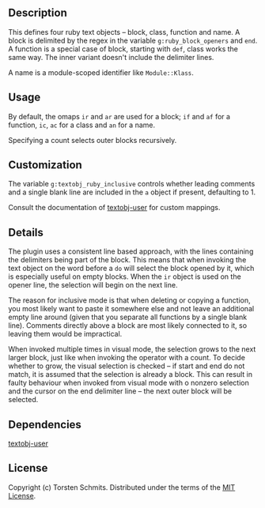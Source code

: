 ## Description

This defines four ruby text objects – block, class, function and name.
A block is delimited by the regex in the variable `g:ruby_block_openers` and
`end`.
A function is a special case of block, starting with `def`, class works the
same way.
The inner variant doesn't include the delimiter lines.

A name is a module-scoped identifier like `Module::Klass`.

## Usage

By default, the omaps `ir` and `ar` are used for a block; `if` and `af` for a
function, `ic`, `ac` for a class and `an` for a name.

Specifying a count selects outer blocks recursively.

## Customization

The variable `g:textobj_ruby_inclusive` controls whether leading comments and a
single blank line are included in the `a` object if present, defaulting to 1.

Consult the documentation of [textobj-user][1] for custom mappings.

## Details

The plugin uses a consistent line based approach, with the lines containing the
delimiters being part of the block.
This means that when invoking the text object on the word before a `do` will
select the block opened by it, which is especially useful on empty blocks.
When the `ir` object is used on the opener line, the selection will begin on
the next line.

The reason for inclusive mode is that when deleting or copying a function, you
most likely want to paste it somewhere else and not leave an additional empty
line around (given that you separate all functions by a single blank line).
Comments directly above a block are most likely connected to it, so leaving
them would be impractical.

When invoked multiple times in visual mode, the selection grows to the next
larger block, just like when invoking the operator with a count.
To decide whether to grow, the visual selection is checked – if start and end
do not match, it is assumed that the selection is already a block.
This can result in faulty behaviour when invoked from visual mode with o
nonzero selection and the cursor on the end delimiter line – the next outer
block will be selected.

## Dependencies

[textobj-user][1]

## License

Copyright (c) Torsten Schmits. Distributed under the terms of the [MIT
License][2].

[1]: https://github.com/kana/vim-textobj-user 'textobj-user'
[2]: http://opensource.org/licenses/MIT 'mit license'
